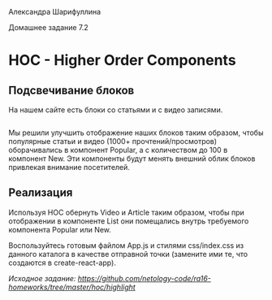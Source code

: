 Александра Шарифуллина

Домашнее задание 7.2

<h1>HOC - Higher Order Components</h1>

<h2>Подсвечивание блоков</h2>

На нашем сайте есть блоки со статьями и с видео записями.

<img src="https://raw.githubusercontent.com/netology-code/ra16-homeworks/master/hoc/highlight/assets/highlight.png" alt=""/>

Мы решили улучшить отображение наших блоков таким образом, чтобы популярные статьи и видео (1000+ прочтений/просмотров) оборачивались в компонент Popular, а с количеством до 100 в компонент New. Эти компоненты будут менять внешний облик блоков привлекая внимание посетителей.

<h2>Реализация</h2>

Используя HOC обернуть Video и Article таким образом, чтобы при отображении в компоненте List они помещались внутрь требуемого компонента Popular или New.

Воспользуйтесь готовым файлом App.js и стилями css/index.css из данного каталога в качестве отправной точки (замените ими те, что создаются в create-react-app).

<i>Исходное задание: https://github.com/netology-code/ra16-homeworks/tree/master/hoc/highlight </i>
